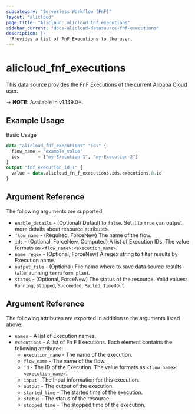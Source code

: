```yaml
---
subcategory: "Serverless Workflow (FnF)"
layout: "alicloud"
page_title: "Alicloud: alicloud_fnf_executions"
sidebar_current: "docs-alicloud-datasource-fnf-executions"
description: |-
  Provides a list of FnF Executions to the user.
---
```


# alicloud\_fnf\_executions

This data source provides the FnF Executions of the current Alibaba Cloud user.

-> **NOTE:** Available in v1.149.0+.

## Example Usage

Basic Usage

```terraform
data "alicloud_fnf_executions" "ids" {
  flow_name = "example_value"
  ids       = ["my-Execution-1", "my-Execution-2"]
}
output "fnf_execution_id_1" {
  value = data.alicloud_fn_f_executions.ids.executions.0.id
}
```

## Argument Reference

The following arguments are supported:

* `enable_details` - (Optional) Default to `false`. Set it to `true` can output more details about resource attributes.
* `flow_name` - (Required, ForceNew) The name of the flow.
* `ids` - (Optional, ForceNew, Computed)  A list of Execution IDs. The value formats as `<flow_name>:<execution_name>`.
* `name_regex` - (Optional, ForceNew) A regex string to filter results by Execution name.
* `output_file` - (Optional) File name where to save data source results (after running `terraform plan`).
* `status` - (Optional, ForceNew) The status of the resource. Valid values: `Running`, `Stopped`, `Succeeded`, `Failed`, `TimedOut`.

## Argument Reference

The following attributes are exported in addition to the arguments listed above:

* `names` - A list of Execution names.
* `executions` - A list of Fn F Executions. Each element contains the following attributes:
	* `execution_name` - The name of the execution.
	* `flow_name` - The name of the flow.
	* `id` - The ID of the Execution. The value formats as `<flow_name>:<execution_name>`.
	* `input` - The Input information for this execution.
	* `output` - The output of the execution.
	* `started_time` - The started time of the execution.
	* `status` - The status of the resource.
	* `stopped_time` - The stopped time of the execution.